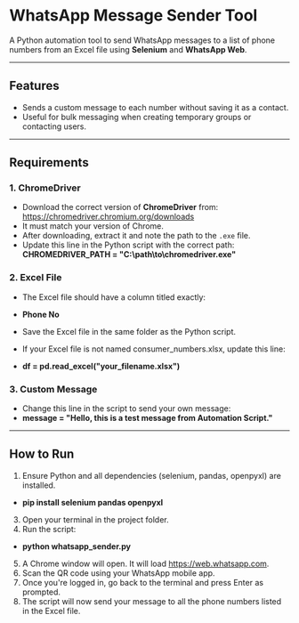 # WhatsApp Message Sender Tool

A Python automation tool to send WhatsApp messages to a list of phone numbers from an Excel file using **Selenium** and **WhatsApp Web**.

---

## Features

- Sends a custom message to each number without saving it as a contact.
- Useful for bulk messaging when creating temporary groups or contacting users.

---

## Requirements

### 1. ChromeDriver

- Download the correct version of **ChromeDriver** from:  
  https://chromedriver.chromium.org/downloads
- It must match your version of Chrome.
- After downloading, extract it and note the path to the `.exe` file.
- Update this line in the Python script with the correct path:
  **CHROMEDRIVER_PATH = "C:\\path\\to\\chromedriver.exe"**

### 2. Excel File

- The Excel file should have a column titled exactly:
- **Phone No**

- Save the Excel file in the same folder as the Python script.

- If your Excel file is not named consumer_numbers.xlsx, update this line:
- **df = pd.read_excel("your_filename.xlsx")**

### 3. Custom Message

- Change this line in the script to send your own message:
- **message = "Hello, this is a test message from Automation Script."**

---

## How to Run

1. Ensure Python and all dependencies (selenium, pandas, openpyxl) are installed.
- **pip install selenium pandas openpyxl**
3. Open your terminal in the project folder.
4. Run the script:
- **python whatsapp_sender.py**
5. A Chrome window will open. It will load https://web.whatsapp.com.
6. Scan the QR code using your WhatsApp mobile app.
7. Once you're logged in, go back to the terminal and press Enter as prompted.
8. The script will now send your message to all the phone numbers listed in the Excel file.
